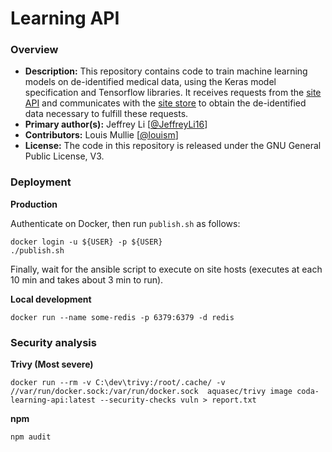 # Learning API

### Overview

- **Description:** This repository contains code to train machine learning models on de-identified medical data, using the Keras model specification and Tensorflow libraries. It receives requests from the [site API](https://github.com/coda-platform/site-api) and communicates with the [site store](https://github.com/coda-platform/site-store) to obtain the de-identified data necessary to fulfill these requests.
- **Primary author(s):** Jeffrey Li [[@JeffreyLi16](https://github.com/JeffreyLi16)]
- **Contributors:** Louis Mullie [[@louism](https://github.com/louismullie)]
- **License:** The code in this repository is released under the GNU General Public License, V3.

### Deployment

**Production**

Authenticate on Docker, then run `publish.sh` as follows:

```
docker login -u ${USER} -p ${USER}
./publish.sh
```

Finally, wait for the ansible script to execute on site hosts (executes at each 10 min and takes about 3 min to run).

**Local development**

```
docker run --name some-redis -p 6379:6379 -d redis
```

### Security analysis

**Trivy (Most severe)**

```
docker run --rm -v C:\dev\trivy:/root/.cache/ -v //var/run/docker.sock:/var/run/docker.sock  aquasec/trivy image coda-learning-api:latest --security-checks vuln > report.txt
```

**npm**

```
npm audit
```
